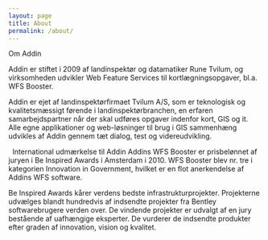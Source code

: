 ```yaml
---
layout: page
title: About
permalink: /about/
---
```


Om Addin

Addin er stiftet i 2009 af landinspektør og datamatiker Rune Tvilum, og virksomheden udvikler Web Feature Services til kortlægningsopgaver, bl.a. WFS Booster. 

Addin er ejet af landinspektørfirmaet Tvilum A/S, som er teknologisk og kvalitetsmæssigt førende i landinspektørbranchen, en erfaren samarbejdspartner når der skal udføres opgaver indenfor kort, GIS og it. Alle egne applikationer og web-løsninger til brug i GIS sammenhæng udvikles af Addin gennem tæt dialog, test og videreudvikling. 

 
International udmærkelse til Addin
Addins WFS Booster er prisbelønnet af juryen i Be Inspired Awards i Amsterdam i 2010. WFS Booster blev nr. tre i kategorien Innovation in Government, hvilket er en flot anerkendelse af Addins WFS software.  

Be Inspired Awards kårer verdens bedste infrastrukturprojekter. Projekterne udvælges blandt hundredvis af indsendte projekter fra Bentley softwarebrugere verden over. De vindende projekter er udvalgt af en jury bestående af uafhængige eksperter. De vurderer de indsendte produkter efter graden af innovation, vision og kvalitet.  

